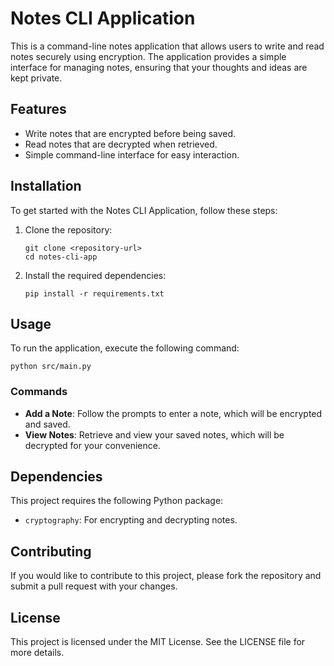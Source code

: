 # Notes CLI Application

This is a command-line notes application that allows users to write and read notes securely using encryption. The application provides a simple interface for managing notes, ensuring that your thoughts and ideas are kept private.

## Features

- Write notes that are encrypted before being saved.
- Read notes that are decrypted when retrieved.
- Simple command-line interface for easy interaction.

## Installation

To get started with the Notes CLI Application, follow these steps:

1. Clone the repository:
   ```
   git clone <repository-url>
   cd notes-cli-app
   ```

2. Install the required dependencies:
   ```
   pip install -r requirements.txt
   ```

## Usage

To run the application, execute the following command:

```
python src/main.py
```

### Commands

- **Add a Note**: Follow the prompts to enter a note, which will be encrypted and saved.
- **View Notes**: Retrieve and view your saved notes, which will be decrypted for your convenience.

## Dependencies

This project requires the following Python package:

- `cryptography`: For encrypting and decrypting notes.

## Contributing

If you would like to contribute to this project, please fork the repository and submit a pull request with your changes.

## License

This project is licensed under the MIT License. See the LICENSE file for more details.